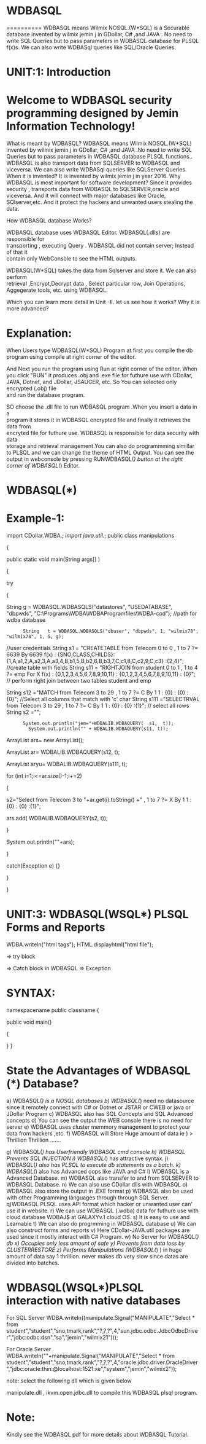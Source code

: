 # WDBASQL
==========
WDBASQL  means   Wilmix  NOSQL.(W*SQL) is  a  Securable  database  invented  by  wilmix  jemin  j  in  GDollar, C# ,and JAVA  .
No  need  to  write  SQL Queries but  to  pass  parameters  in  WDBASQL  database for PLSQL f(x)s. 
We can  also   write   WDBASql queries  like    SQL/Oracle  Queries.




UNIT:1: Introduction
==========================

Welcome  to    WDBASQL  security  programming  designed   by Jemin Information  Technology!
=====================================================================================================

What  is  meant   by  WDBASQL?
WDBASQL  means   Wilmix  NOSQL.(W*SQL)  invented  by  wilmix  jemin  j  in  GDollar,
C# ,and JAVA  .No  need  to  write  SQL Queries
but  to  pass  parameters  in  WDBASQL  database  PLSQL  functions.. WDBASQL  is  also
transport   data  from  SQLSERVER  to   WDBASQL  and  viceversa.
We can  also   write   WDBASql queries  like    SQLServer  Queries.
When  it  is   invented?
It  is  invented   by  wilmix jemin  j   in   year 2016.
Why  WDBASQL  is  most  important  for  software  development?
Since  it  provides  security  ,  transports  data  from   WDBASQL  to  SQLSERVER,oracle
and  viceversa.  And  it  will  connect   with  major   databases  like   Oracle,
SQlserver,etc. And  it  protect   the  hackers   and  unwanted   users 
stealing  the  data.

How  WDBASQL  database  Works?

WDBASQL    database  uses  WDBASQL  Editor.  WDBASQL(.dlls)    are responsible    for  
transporting  ,  executing   Query .  WDBASQL   did  not  contain  server; Instead  of that    it  
contain   only   WebConsole    to  see  the  HTML  outputs.

WDBASQL(W*SQL)  takes    the  data   from  Sqlserver  and   store  it.  We can  also   perform  
retrieval ,Encrypt,Decrypt   data , Select  particular  row, Join Operations, Aggegerate  tools,
etc. using  WDBASQL.

Which  you  can   learn  more  detail   in  Unit -II.
let  us   see  how  it  works? Why  it is     more  advanced?

Explanation:
===========

When  Users   type  WDBASQL(W*SQL)  Program   at  first  you  compile   the  db  program
using  compile   at  right  corner   of  the  editor.

And  Next  you   run the program    using   Run at   right   corner   of  the  editor.
When  you click  "RUN"  it   produces  .obj and  .exe  file  for  futhure  use    with   CDollar,
JAVA, Dotnet,   and  JDollar, JSAUCER,  etc.  So  You  can   selected  only   encrypted  (.obj)  file  
and  run   the  database   program.

SO  choose    the  .dll  file  to  run  WDBASQL   program .When  you    insert    a  data  in   a   
program   it  stores   it  in  WDBASQL encrypted  file  and  finally    it  retrieves   the  data    from  
encryted  file   for  futhure  use. WDBASQL   is  responsible    for  data security  with  data  
storage  and  retrieval management.You can   also    do  programmming   simillar  to  PLSQL
and  we can  change  the  theme   of  HTML  Output. You  can  see  the   output  in webconsole
by  pressing   RUNWDBASQL(*) button   at  the  right  corner  of  WDBASQL(*)  Editor.  



WDBASQL(*)
==========

Example-1:
=============
import  CDollar.WDBA.*;
import  java.util.*;
public class  manipulations

{


public  static   void  main(String  args[] )

{

try

{

String g = WDBASQL.WDBASQLS("datastores", "USEDATABASE", "dbpwds", "C:\\Programs\\WDBA\\WDBAProgramfiles\\WDBA-cod");  //path for  wdba   database

           


          String   t = WDBASQL.WDBASQLS("dbuser", "dbpwds", 1, "wilmix78", "wilmix78", 1, 5, g);
//user  credentials
           String s1 = "CREATETABLE from Telecom 0 to 0 , 1 to 7 ?= 6639 By 6639 f(x) : {SNO,CLASS,CHILDS}: {1,A,a1,2,A,a2,3,A,a3,4,B,b1,5,B,b2,6,B,b3,7,C,c1,8,C,c2,9,C,c3} :{2,4}";
//create   table    with  fields
            String s11 = "RIGHTJOIN from student 0 to 1 , 1 to 4 ?= emp For X f(x) : {0,1,2,3,4,5,6,7,8,9,10,11} : {0,1,2,3,4,5,6,7,8,9,10,11} : {0}";
// perform  right  join  between   two  tables   student  and  emp


String  s12 ="MATCH from Telecom 3 to 29 , 1 to 7 ?= C By 1 1 : {0} : {0} :{0}";
//Select  all  columns   that   match   with  'c'  char
String  s111 ="SELECTRVAL from Telecom 3 to 29 , 1 to 7 ?= C By 1 1 : {0} : {0} :{1}";
// select  all  rows   
String   s2 ="";

    

      
          System.out.println("jem="+WDBALIB.WDBAQUERY(  s1,  t));
            System.out.println("" + WDBALIB.WDBAQUERY(s11, t));

ArrayList ars= new  ArrayList();

ArrayList ar= WDBALIB.WDBAQUERY(s12, t);

ArrayList aryu= WDBALIB.WDBAQUERY(s111, t);

for  (int  i=1;i<=ar.size()-1;i+=2)

{

s2="Select from Telecom 3 to "+ar.get(i).toString() +" , 1 to 7 ?= X By 1 1 : {0} : {0} :{1}";

 ars.add( WDBALIB.WDBAQUERY(s2, t));




}



System.out.println(""+ars);

}


catch(Exception  e)  {}




}



}







UNIT:3: WDBASQL(WSQL*)  PLSQL Forms and Reports
==============================================

WDBA.writeln("html tags");
HTML.displayhtml("html file");

<TRY>  =>  try block

<CATCH>  =>  Catch block in  WDBASQL
<EXE>  => Exception

SYNTAX:
=======

<WNOSQL>
<PACK>

<DATALIB>  namespacename
<DATA>
public  <CLASS>  classname
{



public void main() 


{

<!WDBASQL  Statements  !>

}
}

</DATA>





State    the  Advantages  of  WDBASQL (*)   Database?
======================================================

a)  WDBASQL(*)   is   a  NOSQL  databases
b)  WDBASQL(*)   need  no  datasource  since  it  remotely connect  with
C# or  Dotnet  or  JSTAR  or  CWEB  or  java  or  JDollar  Program 
c) WDBASQL    also   has     SQL  Concepts  and  SQL  Advanced  concepts
d)  You    can  see  the    output    the   WEB  console
there  is  no  need   for   server
e)  WDBASQL    uses   cluster  memmory  management  to  protect  your
data   from  hackers ,etc.
f)  WDBASQL  will  Store   Huge  amount  of  data
ie  )  > Thrillion  Thrillion …….

g)  WDBASQL(*)    has   Userfriendly   WDBASQL cmd console
h) WDBASQL   Prevents   SQL  INJECTION
i) WDBASQL(*)  has  attractive  syntax.
j)  WDBASQL(*)   also   has   PLSQL to  execute  db
statements   as a batch.
k)  WDBASQL(*)  also  has   Advanced   oops   like  JAVA
and  C# 
l)  WDBASQL  is  a  Advanced   Database.
m)  WDBASQL  also  transfer  to   and  from   SQLSERVER  to WDBASQL Database.
n)  We  can  also   use  CDollar    dlls   with  WDBASQL
o)  WDBASQL   also  store  the  output  in  .EXE  format
p) WDBASQL  also  be  used   with  other  Programming languages  through
through  SQL  Server.   
q)WDBASQL  PLSQL  uses  API  format
which  hacker  or  unwanted  user   can'  use   it  in website.
r) We  can  use   WDBASQL  (.wdba)  data   for  futhure
use  with  cloud   database   WDBAJ$  at  GALAXYv.1  cloud  OS.
s)  It  is    easy  to use   and   Learnable
t) We  can  also   do  progrmming   in  WDBASQL  database
u) We  can  also  construct forms   and  reports 
v)  Here   CDollar-JAVA.util  packages  are used
since   it  mostly  interact with  C#  Program.
w)  No  Server    for  WDBASQL(*) db
x)  Occupies  only  less  amount  of  safe
y) Prevents   from  data  loss  by  CLUSTERRESTORE
z) Performs   Manipulations (WDBASQL(*) )  in
huge  amount  of  data  say   1 thrillion.
never makes   db  very  slow   since  datas  are  divided  into
batches.



WDBASQL(WSQL*)PLSQL  interaction with  native databases
===============================================================

For  SQL  Server
WDBA.writeln((manipulate.Signal("MANIPULATE","Select  *  from  student","student","sno,tmark,rank","?,?,?",4,"sun.jdbc.odbc.JdbcOdbcDriver","jdbc:odbc:dsn","sa","jemin","wilmix21")));

For  Oracle  Server
WDBA.writeln(""+manipulate.Signal("MANIPULATE","Select  *  from  student","student","sno,tmark,rank","?,?,?",4,"oracle.jdbc.driver.OracleDriver","jdbc:oracle:thin:@localhost:1521:xe","system","jemin","wilmix2")); 

note:  select  the  following  dll  which is   given below

 manipulate.dll  ,  ikvm.open.jdbc.dll to  compile  this  WDBASQL
plsql  program.


Note:
======
Kindly   see    the  WDBASQL  pdf   for  more   details  about  WDBASQL  Tutorial.



